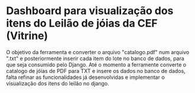 # Dashboard para visualização dos itens do Leilão de jóias da CEF (Vitrine)

O objetivo da ferramenta e converter o arquivo "catalogo.pdf" num arquivo ".txt" e posteriormente inserir cada item do lote no banco de dados, para que seja consumido pelo Django.
Até o momento a ferramente converte o catalogo de jóias de PDF para TXT e insere os dados no banco de dados, falta refinar as funcionalidades já desenvolvidas e implementar o visualização dos itens do leilão no django.


